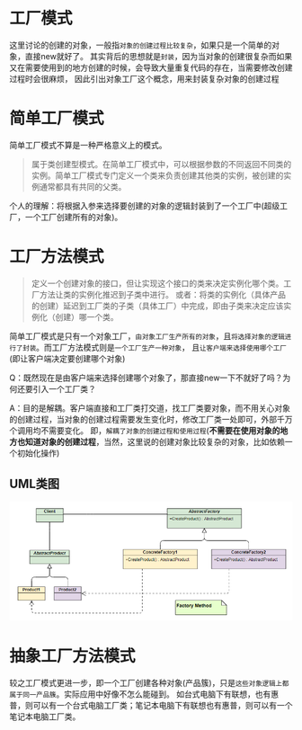 # 工厂模式
这里讨论的创建的对象，一般指`对象的创建过程比较复杂`，如果只是一个简单的对象，直接new就好了。
其实背后的思想就是`封装`，因为当对象的创建很复杂而如果又在需要使用到的地方创建的时候，会导致大量重复代码的存在，当需要修改创建过程时会很麻烦，
因此引出对象工厂这个概念，用来封装复杂对象的创建过程

# 简单工厂模式
简单工厂模式不算是一种严格意义上的模式。
> 属于类创建型模式。在简单工厂模式中，可以根据参数的不同返回不同类的实例。简单工厂模式专门定义一个类来负责创建其他类的实例，被创建的实例通常都具有共同的父类。

个人的理解：将根据入参来选择要创建的对象的逻辑封装到了一个工厂中(超级工厂，一个工厂创建所有的对象)。

# 工厂方法模式
> 定义一个创建对象的接口，但让实现这个接口的类来决定实例化哪个类。工厂方法让类的实例化推迟到子类中进行。
> 或者：将类的实例化（具体产品的创建）延迟到工厂类的子类（具体工厂）中完成，即由子类来决定应该实例化（创建）哪一个类。

简单工厂模式是只有一个对象工厂，`由对象工厂生产所有的对象`，且`将选择对象的逻辑进行了封装`。而工厂方法模式则是`一个工厂生产一种对象`，
且`让客户端来选择使用哪个工厂`(即让客户端决定要创建哪个对象)

Q：既然现在是由客户端来选择创建哪个对象了，那直接new一下不就好了吗？为何还要引入一个工厂类？

A：目的是解耦。客户端直接和工厂类打交道，找工厂类要对象，而不用关心对象的创建过程，当对象的创建过程需要发生变化时，修改工厂类一处即可，外部千万个调用均不需要变化。
即，`解耦了对象的创建过程和使用过程`(**不需要在使用对象的地方也知道对象的创建过程**，当然，这里说的创建对象比较复杂的对象，比如依赖一个初始化操作)

## UML类图
![工厂方法模式](https://github.com/jssgsy/java/raw/master/src/main/java/com/univ/patterndesign/factory/factorymethod/factory_method.png)

# 抽象工厂方法模式
较之工厂模式更进一步，即一个工厂创建各种对象(产品簇)，只是`这些对象逻辑上都属于同一产品簇`。实际应用中好像不怎么能碰到。
如台式电脑下有联想，也有惠普，则可以有一个台式电脑工厂类；笔记本电脑下有联想也有惠普，则可以有一个笔记本电脑工厂类。




